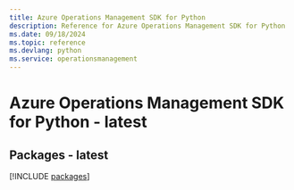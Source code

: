 ```yaml
---
title: Azure Operations Management SDK for Python
description: Reference for Azure Operations Management SDK for Python
ms.date: 09/18/2024
ms.topic: reference
ms.devlang: python
ms.service: operationsmanagement
---
```

# Azure Operations Management SDK for Python - latest
## Packages - latest
[!INCLUDE [packages](operations-management-index.md)]